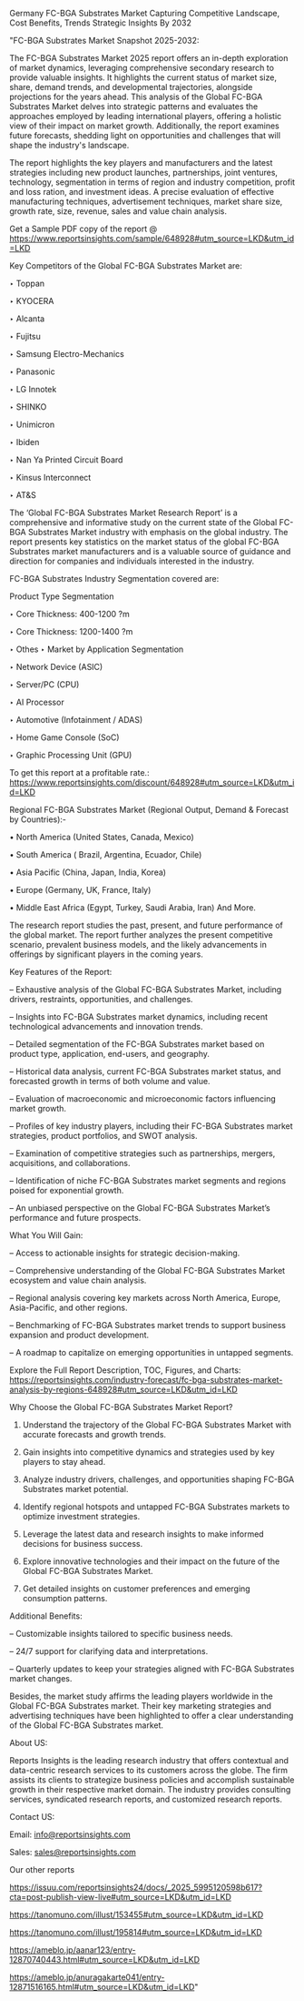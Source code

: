 Germany FC-BGA Substrates Market Capturing Competitive Landscape, Cost Benefits, Trends Strategic Insights By 2032

"FC-BGA Substrates Market Snapshot 2025-2032:

The FC-BGA Substrates Market 2025 report offers an in-depth exploration of market dynamics, leveraging comprehensive secondary research to provide valuable insights. It highlights the current status of market size, share, demand trends, and developmental trajectories, alongside projections for the years ahead. This analysis of the Global FC-BGA Substrates Market delves into strategic patterns and evaluates the approaches employed by leading international players, offering a holistic view of their impact on market growth. Additionally, the report examines future forecasts, shedding light on opportunities and challenges that will shape the industry's landscape.

The report highlights the key players and manufacturers and the latest strategies including new product launches, partnerships, joint ventures, technology, segmentation in terms of region and industry competition, profit and loss ration, and investment ideas. A precise evaluation of effective manufacturing techniques, advertisement techniques, market share size, growth rate, size, revenue, sales and value chain analysis.

Get a Sample PDF copy of the report @ https://www.reportsinsights.com/sample/648928#utm_source=LKD&utm_id=LKD

Key Competitors of the Global FC-BGA Substrates Market are:

‣ Toppan

‣ KYOCERA

‣ Alcanta

‣ Fujitsu

‣ Samsung Electro-Mechanics

‣ Panasonic

‣ LG Innotek

‣ SHINKO

‣ Unimicron

‣ Ibiden

‣ Nan Ya Printed Circuit Board

‣ Kinsus Interconnect

‣ AT&S

The ‘Global FC-BGA Substrates Market Research Report’ is a comprehensive and informative study on the current state of the Global FC-BGA Substrates Market industry with emphasis on the global industry. The report presents key statistics on the market status of the global FC-BGA Substrates market manufacturers and is a valuable source of guidance and direction for companies and individuals interested in the industry.

FC-BGA Substrates Industry Segmentation covered are:

Product Type Segmentation

‣ Core Thickness: 400-1200 ?m

‣ Core Thickness: 1200-1400 ?m

‣ Othes
‣
Market by Application Segmentation

‣ Network Device (ASIC)

‣ Server/PC (CPU)

‣ AI Processor

‣ Automotive (Infotainment / ADAS)

‣ Home Game Console (SoC)

‣ Graphic Processing Unit (GPU)

To get this report at a profitable rate.: https://www.reportsinsights.com/discount/648928#utm_source=LKD&utm_id=LKD

Regional FC-BGA Substrates Market (Regional Output, Demand & Forecast by Countries):-

• North America (United States, Canada, Mexico)

• South America ( Brazil, Argentina, Ecuador, Chile)

• Asia Pacific (China, Japan, India, Korea)

• Europe (Germany, UK, France, Italy)

• Middle East Africa (Egypt, Turkey, Saudi Arabia, Iran) And More.

The research report studies the past, present, and future performance of the global market. The report further analyzes the present competitive scenario, prevalent business models, and the likely advancements in offerings by significant players in the coming years.

Key Features of the Report:

– Exhaustive analysis of the Global FC-BGA Substrates Market, including drivers, restraints, opportunities, and challenges.

– Insights into FC-BGA Substrates market dynamics, including recent technological advancements and innovation trends.

– Detailed segmentation of the FC-BGA Substrates market based on product type, application, end-users, and geography.

– Historical data analysis, current FC-BGA Substrates market status, and forecasted growth in terms of both volume and value.

– Evaluation of macroeconomic and microeconomic factors influencing market growth.

– Profiles of key industry players, including their FC-BGA Substrates market strategies, product portfolios, and SWOT analysis.

– Examination of competitive strategies such as partnerships, mergers, acquisitions, and collaborations.

– Identification of niche FC-BGA Substrates market segments and regions poised for exponential growth.

– An unbiased perspective on the Global FC-BGA Substrates Market’s performance and future prospects.

What You Will Gain:

– Access to actionable insights for strategic decision-making.

– Comprehensive understanding of the Global FC-BGA Substrates Market ecosystem and value chain analysis.

– Regional analysis covering key markets across North America, Europe, Asia-Pacific, and other regions.

– Benchmarking of FC-BGA Substrates market trends to support business expansion and product development.

– A roadmap to capitalize on emerging opportunities in untapped segments.

Explore the Full Report Description, TOC, Figures, and Charts:
https://reportsinsights.com/industry-forecast/fc-bga-substrates-market-analysis-by-regions-648928#utm_source=LKD&utm_id=LKD

Why Choose the Global FC-BGA Substrates Market Report?

1. Understand the trajectory of the Global FC-BGA Substrates Market with accurate forecasts and growth trends.

2. Gain insights into competitive dynamics and strategies used by key players to stay ahead.

3. Analyze industry drivers, challenges, and opportunities shaping FC-BGA Substrates market potential.

4. Identify regional hotspots and untapped FC-BGA Substrates markets to optimize investment strategies.

5. Leverage the latest data and research insights to make informed decisions for business success.

6. Explore innovative technologies and their impact on the future of the Global FC-BGA Substrates Market.

7. Get detailed insights on customer preferences and emerging consumption patterns.

Additional Benefits:

– Customizable insights tailored to specific business needs.

– 24/7 support for clarifying data and interpretations.

– Quarterly updates to keep your strategies aligned with FC-BGA Substrates market changes.

Besides, the market study affirms the leading players worldwide in the Global FC-BGA Substrates market. Their key marketing strategies and advertising techniques have been highlighted to offer a clear understanding of the Global FC-BGA Substrates market.

About US:

Reports Insights is the leading research industry that offers contextual and data-centric research services to its customers across the globe. The firm assists its clients to strategize business policies and accomplish sustainable growth in their respective market domain. The industry provides consulting services, syndicated research reports, and customized research reports.

Contact US:

Email: info@reportsinsights.com

Sales: sales@reportsinsights.com

Our other reports

https://issuu.com/reportsinsights24/docs/_2025_5995120598b617?cta=post-publish-view-live#utm_source=LKD&utm_id=LKD

https://tanomuno.com/illust/153455#utm_source=LKD&utm_id=LKD

https://tanomuno.com/illust/195814#utm_source=LKD&utm_id=LKD

https://ameblo.jp/aanar123/entry-12870740443.html#utm_source=LKD&utm_id=LKD

https://ameblo.jp/anuragakarte041/entry-12871516165.html#utm_source=LKD&utm_id=LKD"
